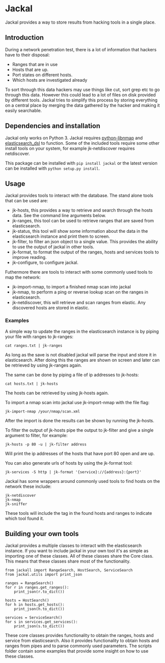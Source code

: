 # Jackal
Jackal provides a way to store results from hacking tools in a single place.


## Introduction
During a network penetration test, there is a lot of information that hackers have to their disposal:
- Ranges that are in use
- Hosts that are up.
- Port states on different hosts.
- Which hosts are investigated already

To sort through this data hackers may use things like cut, sort grep etc to go through this data. However this could lead to a lot of files on disk provided by different tools.
Jackal tries to simplify this process by storing everything on a central place by merging the data gathered by the hacker and making it easily searchable.


## Dependencies and installation
Jackal only works on Python 3.
Jackal requires [python-libnmap](https://github.com/savon-noir/python-libnmap) and [elasticsearch_dsl](https://github.com/elastic/elasticsearch-dsl-py) to function. Some of the included tools require some other install tools on your system, for example jk-netdiscover requires netdiscover.

This package can be installed with `pip install jackal` or the latest version can be installed with `python setup.py install`.

## Usage

Jackal provides tools to interact with the database. The stand alone tools that can be used are:
- jk-hosts, this provides a way to retrieve and search through the hosts data. See the command line arguments below.
- jk-ranges, this tool can be used to retrieve ranges that are saved from elasticsearch.
- jk-status, this tool will show some information about the data in the elasticsearch instance and print them to screen.
- jk-filter, to filter an json object to a single value. This provides the ability to use the output of jackal in other tools.
- jk-format, to format the output of the ranges, hosts and services tools to improve reading.
- jk-configure, to configure jackal.

Futhermore there are tools to interact with some commonly used tools to map the network:
- jk-import-nmap, to import a finished nmap scan into jackal
- jk-nmap, to perform a ping or reverse lookup scan on the ranges in elasticsearch.
- jk-netdiscover, this will retrieve and scan ranges from elastic. Any discovered hosts are stored in elastic.

### Examples

A simple way to update the ranges in the elasticsearch instance is by piping your file with ranges to jk-ranges:
```
cat ranges.txt | jk-ranges
```
As long as the save is not disabled jackal will parse the input and store it in elasticsearch.
After doing this the ranges are shown on screen and later can be retrieved by using jk-ranges again.

The same can be done by piping a file of ip addresses to jk-hosts:
```
cat hosts.txt | jk-hosts
```

The hosts can be retrieved by using jk-hosts again.

To import a nmap scan into jackal use jk-import-nmap with the file flag:
```
jk-import-nmap /your/nmap/scan.xml
```
After the import is done the results can be shown by running the jk-hosts.

To filter the output of jk-hosts pipe the output to jk-filter and give a single argument to filter, for example:
```
jk-hosts -p 80 -u | jk-filter address
```
Will print the ip addresses of the hosts that have port 80 open and are up.

You can also generate urls of hosts by using the jk-format tool:
```
jk-services -S http | jk-format '{service}://{address}:{port}'
```

Jackal has some wrappers around commonly used tools to find hosts on the network these include:
```
jk-netdiscover
jk-nmap
jk-sniffer
```
These tools will include the tag in the found hosts and ranges to indicate which tool found it.

## Building your own tools
Jackal provides a multiple classes to interact with the elasticsearch instance. If you want to include jackal in your own tool it's as simple as importing one of these classes.
All of these classes share the Core class. This means that these classes share most of the functionality.
```
from jackall import RangeSearch, HostSearch, ServiceSearch
from jackal.utils import print_json

ranges = RangeSearch()
for r in ranges.get_ranges():
    print_json(r.to_dict())

hosts = HostSearch()
for h in hosts.get_hosts():
    print_json(h.to_dict())

services = ServiceSearch()
for s in services.get_services():
    print_json(s.to_dict())
```

These core classes provides functionality to obtain the ranges, hosts and service from elasticsearch. Also it provides functionality to obtain hosts and ranges from pipes and to parse commonly used parameters.
The scripts folder contain some examples that provide some insight on how to use these classes.
